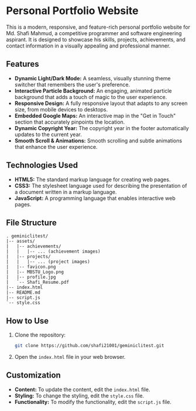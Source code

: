 # Personal Portfolio Website

This is a modern, responsive, and feature-rich personal portfolio website for Md. Shafi Mahmud, a competitive programmer and software engineering aspirant. It is designed to showcase his skills, projects, achievements, and contact information in a visually appealing and professional manner.

## Features

- **Dynamic Light/Dark Mode:** A seamless, visually stunning theme switcher that remembers the user's preference.
- **Interactive Particle Background:** An engaging, animated particle background that adds a touch of magic to the user experience.
- **Responsive Design:** A fully responsive layout that adapts to any screen size, from mobile devices to desktops.
- **Embedded Google Maps:** An interactive map in the "Get in Touch" section that accurately pinpoints the location.
- **Dynamic Copyright Year:** The copyright year in the footer automatically updates to the current year.
- **Smooth Scroll & Animations:** Smooth scrolling and subtle animations that enhance the user experience.

## Technologies Used

- **HTML5:** The standard markup language for creating web pages.
- **CSS3:** The stylesheet language used for describing the presentation of a document written in a markup language.
- **JavaScript:** A programming language that enables interactive web pages.

## File Structure

```
. geminiclitest/
|-- assets/
|   |-- achievements/
|   |   |-- ... (achievement images)
|   |-- projects/
|   |   |-- ... (project images)
|   |-- favicon.png
|   |-- MBSTU_Logo.png
|   |-- profile.jpg
|   `-- Shafi_Resume.pdf
|-- index.html
|-- README.md
|-- script.js
`-- style.css
```

## How to Use

1. Clone the repository:
   ```bash
   git clone https://github.com/shafi21001/geminiclitest.git
   ```
2. Open the `index.html` file in your web browser.

## Customization

- **Content:** To update the content, edit the `index.html` file.
- **Styling:** To change the styling, edit the `style.css` file.
- **Functionality:** To modify the functionality, edit the `script.js` file.

